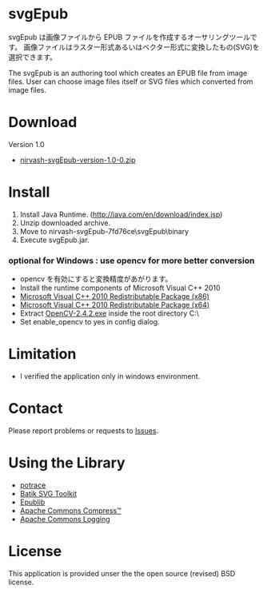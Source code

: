 svgEpub
========================

svgEpub は画像ファイルから EPUB ファイルを作成するオーサリングツールです。
画像ファイルはラスター形式あるいはベクター形式に変換したもの(SVG)を選択できます。

The svgEpub is an authoring tool which creates an EPUB file from image files. 
User can choose image files itself or SVG files which converted from image files.

Download
========

Version 1.0

* [nirvash-svgEpub-version-1.0-0.zip](https://github.com/nirvash/svgEpub/zipball/version-1.0)

Install
========

1. Install Java Runtime. (http://java.com/en/download/index.jsp)
1. Unzip downloaded archive.
1. Move to nirvash-svgEpub-7fd76ce\svgEpub\binary
1. Execute svgEpub.jar.

  
### optional for Windows : use opencv for more better conversion
* opencv を有効にすると変換精度があがります。
* Install the runtime components of Microsoft Visual C++ 2010
 * [Microsoft Visual C++ 2010 Redistributable Package (x86)](http://www.microsoft.com/download/en/details.aspx?id=5555)
 * [Microsoft Visual C++ 2010 Redistributable Package (x64)](http://www.microsoft.com/download/en/details.aspx?id=14632)
* Extract [OpenCV-2.4.2.exe](http://sourceforge.net/projects/opencvlibrary/files/opencv-win/2.4.2/OpenCV-2.4.2.exe/download) inside the root directory C:\
* Set enable_opencv to yes in config dialog.

Limitation
========
* I verified the application only in windows environment.


Contact
=====================

Please report problems or requests to [Issues](https://github.com/nirvash/svgEpub/issues).

Using the Library
=================

* [potrace](http://potrace.sourceforge.net/)
* [Batik SVG Toolkit](http://xmlgraphics.apache.org/batik/)
* [Epublib](http://www.siegmann.nl/epublib)
* [Apache Commons Compress™](http://commons.apache.org/compress/)
* [Apache Commons Logging](http://commons.apache.org/logging/)

License
=======
This application is provided unser the the open source (revised) BSD license.

